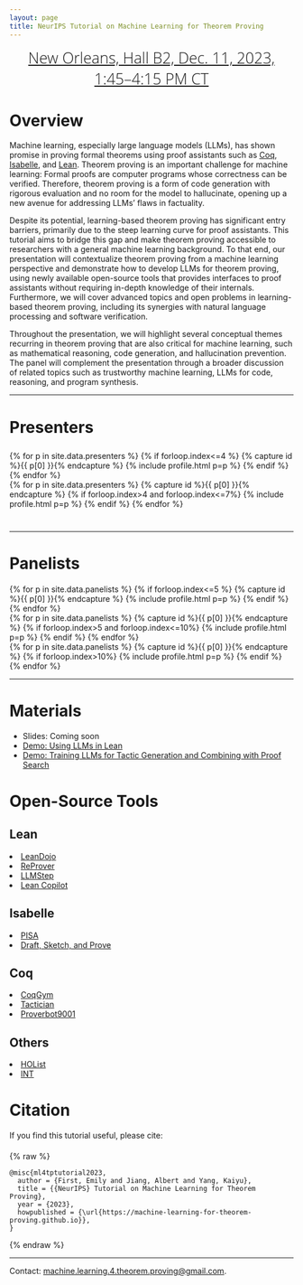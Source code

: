 ```yaml
---
layout: page
title: NeurIPS Tutorial on Machine Learning for Theorem Proving
---
```

<div class="venue" style="font-size: 27px; display: block; font-family: 'Open Sans', 'Helvetica Neue', Helvetica, Arial, sans-serif; font-weight: 300; color: #404040; text-align: center;">
  <a target="_blank" href="https://neurips.cc/virtual/2023/tutorial/73946">New Orleans, Hall B2, Dec. 11, 2023, 1:45–4:15 PM CT</a>
</div>



<div class="sharethis-inline-share-buttons"></div>
<meta name="thumbnail" content="./img/neurips-logo-new.jpg" />


# Overview

Machine learning, especially large language models (LLMs), has shown promise
in proving formal theorems using proof assistants such as [Coq](https://coq.inria.fr/), [Isabelle](https://isabelle.in.tum.de/), and [Lean](https://leanprover.github.io/). Theorem proving is an important challenge for machine learning: Formal proofs
are computer programs whose correctness can be verified. Therefore, theorem
proving is a form of code generation with rigorous evaluation and no room for
the model to hallucinate, opening up a new avenue for addressing LLMs’ flaws
in factuality. 

Despite its potential, learning-based theorem proving has significant
entry barriers, primarily due to the steep learning curve for proof assistants. This
tutorial aims to bridge this gap and make theorem proving accessible to researchers
with a general machine learning background. To that end, our presentation will contextualize
theorem proving from a machine learning perspective and demonstrate
how to develop LLMs for theorem proving, using newly available open-source
tools that provides interfaces to proof assistants without requiring in-depth knowledge
of their internals. Furthermore, we will cover advanced topics and open
problems in learning-based theorem proving, including its synergies with natural
language processing and software verification. 

Throughout the presentation, we
will highlight several conceptual themes recurring in theorem proving that are also
critical for machine learning, such as mathematical reasoning, code generation,
and hallucination prevention. The panel will complement the presentation through
a broader discussion of related topics such as trustworthy machine learning, LLMs
for code, reasoning, and program synthesis.

<hr>


# Presenters
<div class="container" style="margin-top: 25px;margin-bottom: 40px;">
  <div class="row">
    {% for p in site.data.presenters %}
    {% if forloop.index<=4 %}
    {% capture id %}{{ p[0] }}{% endcapture %}
    {% include profile.html p=p %}
    {% endif %}
    {% endfor %}
  </div>
  <div class="row">
    {% for p in site.data.presenters %}
    {% capture id %}{{ p[0] }}{% endcapture %}
    {% if forloop.index>4 and forloop.index<=7%}
    {% include profile.html p=p %}
    {% endif %}
    {% endfor %}
  </div>
</div>
<hr>

# Panelists
<div class="container" style="margin-top: 20px;margin-bottom: 0px;">
  <div class="row">
    {% for p in site.data.panelists %}
    {% if forloop.index<=5 %}
    {% capture id %}{{ p[0] }}{% endcapture %}
    {% include profile.html p=p %}
    {% endif %}
    {% endfor %}
  </div>
  <div class="row">
    {% for p in site.data.panelists %}
    {% capture id %}{{ p[0] }}{% endcapture %}
    {% if forloop.index>5 and forloop.index<=10%}
    {% include profile.html p=p %}
    {% endif %}
    {% endfor %}
  </div>
  <div class="row">
    {% for p in site.data.panelists %}
    {% capture id %}{{ p[0] }}{% endcapture %}
    {% if forloop.index>10%}
    {% include profile.html p=p %}
    {% endif %}
    {% endfor %}
  </div>
</div>
<hr>


# Materials

<ul>
<li>Slides: Coming soon</li>
<li><a target="_blank", href="https://github.com/yangky11/lean4-example/tree/ml4tp-tutorial">Demo: Using LLMs in Lean</a></li>
<li><a target="_blank", href="https://github.com/yangky11/ml4tp-tutorial/blob/main/main.ipynb">Demo: Training LLMs for Tactic Generation and Combining with Proof Search</a></li>
</ul>

# Open-Source Tools

## Lean 

<li><a target="_blank", href="https://github.com/lean-dojo/LeanDojo">LeanDojo</a></li>
<li><a target="_blank", href="https://github.com/lean-dojo/ReProver">ReProver</a></li>
<li><a target="_blank", href="https://github.com/wellecks/llmstep">LLMStep</a></li>
<li><a target="_blank", href="https://github.com/lean-dojo/LeanDojo">Lean Copilot</a></li>

## Isabelle

<li><a target="_blank", href="https://github.com/albertqjiang">PISA</a></li>
<li><a target="_blank", href="https://github.com/albertqjiang/draft_sketch_prove">Draft, Sketch, and Prove</a></li>


## Coq

<li><a target="_blank", href="https://github.com/princeton-vl/CoqGym">CoqGym</a></li>
<li><a target="_blank", href="https://coq-tactician.github.io/">Tactician</a></li>
<li><a target="_blank", href="https://github.com/UCSD-PL/proverbot9001">Proverbot9001</a></li>

## Others

<li><a target="_blank", href="https://sites.google.com/view/holist/home">HOList</a></li>
<li><a target="_blank", href="https://github.com/albertqjiang/INT">INT</a></li>


# Citation

<p>If you find this tutorial useful, please cite:</p>
<div class="container" style="margin-top: 20px;margin-bottom: 0px;">
{% raw %}
<pre><code>@misc{ml4tptutorial2023,
  author = {First, Emily and Jiang, Albert and Yang, Kaiyu},
  title = {{NeurIPS} Tutorial on Machine Learning for Theorem Proving},
  year = {2023},
  howpublished = {\url{https://machine-learning-for-theorem-proving.github.io}},
}</code></pre>
{% endraw %}
</div>
<hr>

Contact: <machine.learning.4.theorem.proving@gmail.com>.
